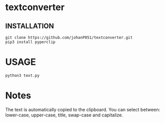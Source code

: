 # textconverter

## INSTALLATION
```
git clone https://github.com/johanP051/textconverter.git
pip3 install pyperclip
```

# USAGE
```
python3 text.py
```

# Notes
The text is automatically copied to the clipboard.
You can select between: lower-case, upper-case, title, swap-case and capitalize.
